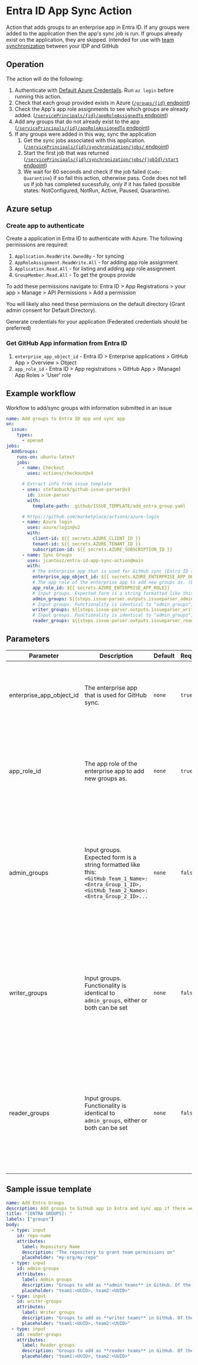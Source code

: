 # Entra ID App Sync Action

Action that adds groups to an enterprise app in Entra ID. If any groups were added to the application then the app's sync job is run. If groups already exist on the application, they are skipped. Intended for use with [team synchronization](https://docs.github.com/en/enterprise-cloud@latest/admin/identity-and-access-management/using-saml-for-enterprise-iam/managing-team-synchronization-for-organizations-in-your-enterprise) between your IDP and GitHub

## Operation

The action will do the following:

1. Authenticate with [Default Azure Credentails](https://learn.microsoft.com/en-us/javascript/api/@azure/identity/defaultazurecredential?view=azure-node-latest). Run `az login` before running this action.
1. Check that each group provided exists in Azure ([`/groups/{id}` endpoint](https://learn.microsoft.com/en-us/graph/api/group-get?view=graph-rest-1.0&tabs=http))
1. Check the App's app role assignments to see which groups are already added. ([`/servicePrincipals/{id}/appRoleAssignedTo` endpoint](https://learn.microsoft.com/en-us/graph/api/serviceprincipal-list-approleassignedto?view=graph-rest-1.0&tabs=http))
1. Add any groups that do not already exist to the app ([`/servicePrincipals/{id}/appRoleAssignedTo` endpoint](https://learn.microsoft.com/en-us/graph/api/serviceprincipal-post-approleassignedto?view=graph-rest-1.0&tabs=http))
1. If any groups were added in this way, sync the application
   1. Get the sync jobs associated with this application. ([`/servicePrincipals/{id}/synchronization/jobs/` endpoint](https://learn.microsoft.com/en-us/graph/api/synchronization-synchronization-list-jobs?view=graph-rest-1.0&tabs=http))
   1. Start the first job that was returned ([`/servicePrincipals/{id}/synchronization/jobs/{jobId}/start` endpoint](https://learn.microsoft.com/en-us/graph/api/synchronization-synchronizationjob-start?view=graph-rest-1.0&tabs=http))
   1. We wait for 60 seconds and check if the job failed (`Code: Quarantine`) if so fail this action, otherwise pass. Code does not tell us if job has completed sucessfully, only if it has failed (possible states: NotConfigured, NotRun, Active, Paused, Quarantine).

## Azure setup

### Create app to authenticate

Create a application in Entra ID to authenticate with Azure. The following permissions are required:

1. `Application.ReadWrite.OwnedBy` - for syncing
1. `AppRoleAssignment.ReadWrite.All` - for adding app role assignment
1. `Application.Read.All` - for listing and adding app role assignment
1. `GroupMember.Read.All` - To get the groups provide

To add these permissions navigate to: Entra ID > App Registrations > your app > Manage > API Permissions > Add a permission

You will likely also need these permissions on the default directory (Grant admin consent for Default Directory).

Generate credentials for your application (Federated credentials should be preferred)

### Get GitHub App information from Entra ID

1. `enterprise_app_object_id` - Entra ID > Enterprise applications > GitHub App > Overview > Object
1. `app_role_id` - Entra ID > App registrations > GitHub App > (Manage) App Roles > 'User' role

## Example workflow

Workflow to add/sync groups with information submitted in an issue

```yaml add_groups.yaml
name: Add groups to Entra ID app and sync app
on:
  issue:
    types:
      - opened
jobs:
  AddGroups:
    runs-on: ubuntu-latest
    jobs:
      - name: Checkout
        uses: actions/checkout@v4

      # Extract info from issue template
      - uses: stefanbuck/github-issue-parser@v3
        id: issue-parser
        with:
          template-path: .github/ISSUE_TEMPLATE/add_entra_group.yaml

      # https://github.com/marketplace/actions/azure-login
      - name: Azure login
        uses: azure/login@v2
        with:
          client-id: ${{ secrets.AZURE_CLIENT_ID }}
          tenant-id: ${{ secrets.AZURE_TENANT_ID }}
          subscription-id: ${{ secrets.AZURE_SUBSCRIPTION_ID }}
      - name: Sync Groups
        uses: jcantosz/entra-id-app-sync-action@main
        with:
          # The enterprise app that is used for GitHub sync (Entra ID > Enterprise applications > GitHub App > Overview > Object ID)
          enterprise_app_object_id: ${{ secrets.AZURE_ENTERPRISE_APP_OBJECT_ID}}
          # The app role of the enterprise app to add new groups as. (Entra ID > App registrations > GitHub App > (Manage) App Roles > 'User' role ID)
          app_role_id: ${{ secrets.AZURE_ENTERPRISE_APP_ROLE}}
          # Input groups. Expected form is a string formatted like this: "<GitHub_Team_1_Name>:<Entra_Group_1_ID>,<GGitHub_Team_2_Name>:<Entra_Group_2_ID>..."
          admin_groups: ${{steps.issue-parser.outputs.issueparser_admin-groups}}
          # Input groups. Functionality is identical to "admin_groups", either or both can be set
          writer_groups: ${{steps.issue-parser.outputs.issueparser_writer-groups}}
          # Input groups. Functionality is identical to "admin_groups", either or both can be set
          reader_groups: ${{steps.issue-parser.outputs.issueparser_reader-groups}}
```

## Parameters

| Parameter                | Description                                                                                                                                       | Default | Required | Notes                                                                                                                                                           |
| ------------------------ | ------------------------------------------------------------------------------------------------------------------------------------------------- | ------- | -------- | --------------------------------------------------------------------------------------------------------------------------------------------------------------- |
| enterprise_app_object_id | The enterprise app that is used for GitHub sync.                                                                                                  | `none`  | `true`   | Find this value in: Entra ID > Enterprise applications > GitHub App > Overview > Object ID                                                                      |
| app_role_id              | The app role of the enterprise app to add new groups as.                                                                                          | `none`  | `true`   | Find this value in: Entra ID > App registrations > GitHub App > (Manage) App Roles > 'User' role ID                                                             |
| admin_groups             | Input groups. Expected form is a string formatted like this: `<GitHub_Team_1_Name>:<Entra_Group_1_ID>,<GitHub_Team_2_Name>:<Entra_Group_2_ID>...` | `none`  | `false`  | Exists for compatibility with larger workflow that provisions multiple GitHub groups with varying permission levels. Could be combined into single group input. |
| writer_groups            | Input groups. Functionality is identical to `admin_groups`, either or both can be set                                                             | `none`  | `false`  | Exists for compatibility with larger workflow that provisions multiple GitHub groups with varying permission levels. Could be combined into single group input. |
| reader_groups            | Input groups. Functionality is identical to `admin_groups`, either or both can be set                                                             | `none`  | `false`  | Exists for compatibility with larger workflow that provisions multiple GitHub groups with varying permission levels. Could be combined into single group input. |

## Sample issue template

```yaml add_entra_group.yaml
name: Add Entra Groups
description: Add groups to GitHub app in Entra and sync app if there were changes
title: "[ENTRA GROUPS]: "
labels: ["groups"]
body:
  - type: input
    id: repo-name
    attributes:
      label: Repository Name
      description: "The repository to grant team permissions on"
      placeholder: "my-org/my-repo"
  - type: input
    id: admin-groups
    attributes:
      label: Admin groups
      description: "Groups to add as **admin teams** in GitHub. Of the form: `<GitHub_Team_1_Name>:<Entra_Group_1_ID>,<GGitHub_Team_2_Name>:<Entra_Group_2_ID>`"
      placeholder: "team1:<UUID>, team2:<UUID>"
  - type: input
    id: writer-groups
    attributes:
      label: Writer groups
      description: "Groups to add as **writer teams** in GitHub. Of the form: `<GitHub_Team_1_Name>:<Entra_Group_1_ID>,<GGitHub_Team_2_Name>:<Entra_Group_2_ID>`"
      placeholder: "team1:<UUID>, team2:<UUID>"
  - type: input
    id: reader-groups
    attributes:
      label: Reader groups
      description: "Groups to add as **reader teams** in GitHub. Of the form: `<GitHub_Team_1_Name>:<Entra_Group_1_ID>,<GGitHub_Team_2_Name>:<Entra_Group_2_ID>`"
      placeholder: "team1:<UUID>, team2:<UUID>"
```

